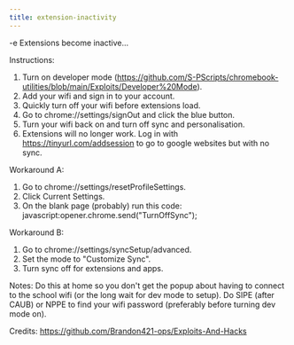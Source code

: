 ```yaml
---
title: extension-inactivity
---
```


-e 
Extensions become inactive...

Instructions:
1. Turn on developer mode (https://github.com/S-PScripts/chromebook-utilities/blob/main/Exploits/Developer%20Mode).
2. Add your wifi and sign in to your account.
3. Quickly turn off your wifi before extensions load.
4. Go to chrome://settings/signOut and click the blue button.
5. Turn your wifi back on and turn off sync and personalisation.
6. Extensions will no longer work. Log in with https://tinyurl.com/addsession to go to google websites but with no sync.

Workaround A:
1. Go to chrome://settings/resetProfileSettings.
2. Click Current Settings.
3. On the blank page (probably) run this code: javascript:opener.chrome.send("TurnOffSync");

Workaround B:
1. Go to chrome://settings/syncSetup/advanced.
2. Set the mode to "Customize Sync".
3. Turn sync off for extensions and apps.

Notes:
Do this at home so you don't get the popup about having to connect to the school wifi (or the long wait for dev mode to setup).
Do SIPE (after CAUB) or NPPE to find your wifi password (preferably before turning dev mode on).

Credits:
https://github.com/Brandon421-ops/Exploits-And-Hacks 
